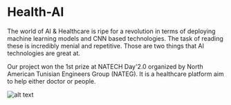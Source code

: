 # Health-AI

The world of AI & Healthcare is ripe for a revolution in terms of deploying machine learning models and CNN based technologies.
The task of reading these is incredibly menial and repetitive. Those are two things that AI technologies are great at.

Our project won the 1st prize at NATECH Day'2.0 organized by North American Tunisian Engineers Group (NATEG).
It is a healthcare platform aim to help either doctor or people.

![alt text](https://scontent.ftun1-1.fna.fbcdn.net/v/t1.15752-9/89211854_198450114576269_8317543754588225536_n.png?_nc_cat=105&_nc_sid=b96e70&_nc_ohc=mq5xMTlYehwAX8lmDxJ&_nc_ht=scontent.ftun1-1.fna&oh=04a31a06ec335edb10e28df0edc2300f&oe=5E81ABF9)
